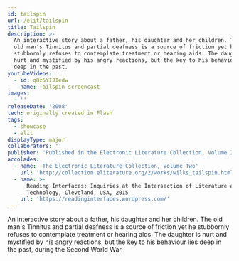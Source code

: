 ```yaml
---
id: tailspin
url: /elit/tailspin
title: Tailspin
description: >-
  An interactive story about a father, his daughter and her children. The
  old man's Tinnitus and partial deafness is a source of friction yet he
  stubbornly refuses to contemplate treatment or hearing aids. The daughter is
  hurt and mystified by his angry reactions, but the key to his behaviour lies
  deep in the past.
youtubeVideos:
  - id: q8z5YIJIedw
    name: Tailspin screencast
images:
  - ''
releaseDate: '2008'
tech: originally created in Flash
tags:
  - showcase
  - elit
displayType: major
collaborators: ''
publisher: 'Published in the Electronic Literature Collection, Volume 2, Feb 2011'
accolades:
  - name: 'The Electronic Literature Collection, Volume Two'
    url: 'http://collection.eliterature.org/2/works/wilks_tailspin.html'
  - name: >-
      Reading Interfaces: Inquiries at the Intersection of Literature and
      Technology, Cleveland, USA, 2015
    url: 'https://readinginterfaces.wordpress.com/'
---
```



An interactive story about a father, his daughter and her children. The old man's Tinnitus and partial deafness is a source of friction yet he stubbornly refuses to contemplate treatment or hearing aids. The daughter is hurt and mystified by his angry reactions, but the key to his behaviour lies deep in the past, during the Second World War.


